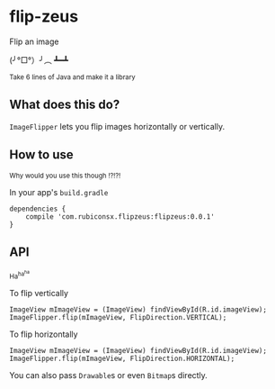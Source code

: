 # flip-zeus
 
 Flip an image 
 
 (╯°□°）╯︵ ┻━┻

<sub> Take 6 lines of Java and make it a library </sub>

## What does this do?

`ImageFlipper` lets you flip images horizontally or vertically.

## How to use

<sub>Why would you use this though !?!?!</sub>

In your app's `build.gradle`

```
dependencies {
    compile 'com.rubiconsx.flipzeus:flipzeus:0.0.1'
}
```

## API 
<sub>Ha<sup>ha<sup>ha</sup></sup></sub>

To flip vertically

```
ImageView mImageView = (ImageView) findViewById(R.id.imageView);
ImageFlipper.flip(mImageView, FlipDirection.VERTICAL);
```

To flip horizontally

```
ImageView mImageView = (ImageView) findViewById(R.id.imageView);
ImageFlipper.flip(mImageView, FlipDirection.HORIZONTAL);
```

You can also pass `Drawable`s or even `Bitmap`s directly.

